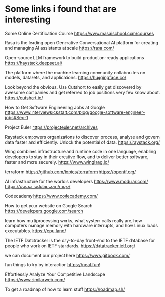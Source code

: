 # Some links i found that are interesting

Some Online Certification Course
https://www.masaischool.com/courses

Rasa is the leading open Generative Conversational AI platform for creating and managing AI assistants at scale
https://rasa.com/

Open-source LLM framework to build production-ready applications
https://haystack.deepset.ai/

The platform where the machine learning community collaborates on models, datasets, and applications.
https://huggingface.co/

Look beyond the obvious. Use Cutshort to easily get discovered by awesome companies and get referred to job positions very few know about.
https://cutshort.io/

How to Get Software Engineering Jobs at Google
https://www.interviewkickstart.com/blog/google-software-engineer-jobs#Sec-1

Project Euler
https://projecteuler.net/archives

Raystack empowers organizations to discover, process, analyse and govern data faster and efficiently. Unlock the potential of data.
https://raystack.org/

Wing combines infrastructure and runtime code in one language, enabling developers to stay in their creative flow, and to deliver better software, faster and more securely.
https://www.winglang.io/

terraform
https://github.com/topics/terraform
https://opentf.org/

AI infrastructure for the world's developers
https://www.modular.com/
https://docs.modular.com/mojo/

Codecademy
https://www.codecademy.com/

How to get your website on Google Search
https://developers.google.com/search

learn how multiprocessing works, what system calls really are, how computers manage memory with hardware interrupts, and how Linux loads executables.
https://cpu.land/

The IETF Datatracker is the day-to-day front-end to the IETF database for people who work on IETF standards.
https://datatracker.ietf.org/

we can document our project here
https://www.gitbook.com/

fun things to try by interaction
https://neal.fun/

Effortlessly Analyze Your Competitive Landscape
https://www.similarweb.com/

To get a roadmap of how to learn stuff
https://roadmap.sh/


